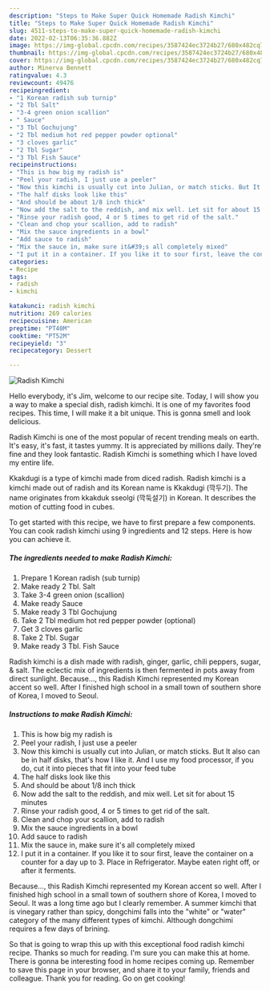 ```yaml
---
description: "Steps to Make Super Quick Homemade Radish Kimchi"
title: "Steps to Make Super Quick Homemade Radish Kimchi"
slug: 4511-steps-to-make-super-quick-homemade-radish-kimchi
date: 2022-02-13T06:35:36.882Z
image: https://img-global.cpcdn.com/recipes/3587424ec3724b27/680x482cq70/radish-kimchi-recipe-main-photo.jpg
thumbnail: https://img-global.cpcdn.com/recipes/3587424ec3724b27/680x482cq70/radish-kimchi-recipe-main-photo.jpg
cover: https://img-global.cpcdn.com/recipes/3587424ec3724b27/680x482cq70/radish-kimchi-recipe-main-photo.jpg
author: Minerva Bennett
ratingvalue: 4.3
reviewcount: 49476
recipeingredient:
- "1 Korean radish sub turnip"
- "2 Tbl Salt"
- "3-4 green onion scallion"
- " Sauce"
- "3 Tbl Gochujung"
- "2 Tbl medium hot red pepper powder optional"
- "3 cloves garlic"
- "2 Tbl Sugar"
- "3 Tbl Fish Sauce"
recipeinstructions:
- "This is how big my radish is"
- "Peel your radish, I just use a peeler"
- "Now this kimchi is usually cut into Julian, or match sticks. But It also can be in half disks, that&#39;s how I like it. And I use my food processor, if you do, cut it into pieces that fit into your feed tube"
- "The half disks look like this"
- "And should be about 1/8 inch thick"
- "Now add the salt to the reddish, and mix well. Let sit for about 15 minutes"
- "Rinse your radish good, 4 or 5 times to get rid of the salt."
- "Clean and chop your scallion, add to radish"
- "Mix the sauce ingredients in a bowl"
- "Add sauce to radish"
- "Mix the sauce in, make sure it&#39;s all completely mixed"
- "I put it in a container. If you like it to sour first, leave the container on a counter for a day up to 3. Place in Refrigerator. Maybe eaten right off, or after it ferments."
categories:
- Recipe
tags:
- radish
- kimchi

katakunci: radish kimchi 
nutrition: 269 calories
recipecuisine: American
preptime: "PT40M"
cooktime: "PT52M"
recipeyield: "3"
recipecategory: Dessert

---
```



![Radish Kimchi](https://img-global.cpcdn.com/recipes/3587424ec3724b27/680x482cq70/radish-kimchi-recipe-main-photo.jpg)

Hello everybody, it's Jim, welcome to our recipe site. Today, I will show you a way to make a special dish, radish kimchi. It is one of my favorites food recipes. This time, I will make it a bit unique. This is gonna smell and look delicious.

Radish Kimchi is one of the most popular of recent trending meals on earth. It's easy, it's fast, it tastes yummy. It is appreciated by millions daily. They're fine and they look fantastic. Radish Kimchi is something which I have loved my entire life.

Kkakdugi is a type of kimchi made from diced radish. Radish kimchi is a kimchi made out of radish and its Korean name is Kkakdugi (깍두기). The name originates from kkakduk sseolgi (깍둑설기) in Korean. It describes the motion of cutting food in cubes.


To get started with this recipe, we have to first prepare a few components. You can cook radish kimchi using 9 ingredients and 12 steps. Here is how you can achieve it.

<!--inarticleads1-->

##### The ingredients needed to make Radish Kimchi:

1. Prepare 1 Korean radish (sub turnip)
1. Make ready 2 Tbl. Salt
1. Take 3-4 green onion (scallion)
1. Make ready  Sauce
1. Make ready 3 Tbl Gochujung
1. Take 2 Tbl medium hot red pepper powder (optional)
1. Get 3 cloves garlic
1. Take 2 Tbl. Sugar
1. Make ready 3 Tbl. Fish Sauce


Radish kimchi is a dish made with radish, ginger, garlic, chili peppers, sugar, &amp; salt. The eclectic mix of ingredients is then fermented in pots away from direct sunlight. Because…, this Radish Kimchi represented my Korean accent so well. After I finished high school in a small town of southern shore of Korea, I moved to Seoul. 

<!--inarticleads2-->

##### Instructions to make Radish Kimchi:

1. This is how big my radish is
1. Peel your radish, I just use a peeler
1. Now this kimchi is usually cut into Julian, or match sticks. But It also can be in half disks, that&#39;s how I like it. And I use my food processor, if you do, cut it into pieces that fit into your feed tube
1. The half disks look like this
1. And should be about 1/8 inch thick
1. Now add the salt to the reddish, and mix well. Let sit for about 15 minutes
1. Rinse your radish good, 4 or 5 times to get rid of the salt.
1. Clean and chop your scallion, add to radish
1. Mix the sauce ingredients in a bowl
1. Add sauce to radish
1. Mix the sauce in, make sure it&#39;s all completely mixed
1. I put it in a container. If you like it to sour first, leave the container on a counter for a day up to 3. Place in Refrigerator. Maybe eaten right off, or after it ferments.


Because…, this Radish Kimchi represented my Korean accent so well. After I finished high school in a small town of southern shore of Korea, I moved to Seoul. It was a long time ago but I clearly remember. A summer kimchi that is vinegary rather than spicy, dongchimi falls into the &#34;white&#34; or &#34;water&#34; category of the many different types of kimchi. Although dongchimi requires a few days of brining. 

So that is going to wrap this up with this exceptional food radish kimchi recipe. Thanks so much for reading. I'm sure you can make this at home. There is gonna be interesting food in home recipes coming up. Remember to save this page in your browser, and share it to your family, friends and colleague. Thank you for reading. Go on get cooking!

